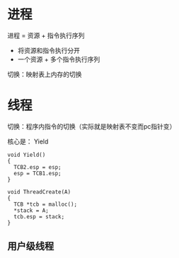 # 进程
进程 = 资源 + 指令执行序列

- 将资源和指令执行分开
- 一个资源 + 多个指令执行序列

切换：映射表上内存的切换

# 线程

切换：程序内指令的切换（实际就是映射表不变而pc指针变）

核心是： Yield

```
void Yield()
{
  TCB2.esp = esp;
  esp = TCB1.esp;
}

void ThreadCreate(A)
{
  TCB *tcb = malloc();
  *stack = A;
  tcb.esp = stack;
}
```

## 用户级线程

